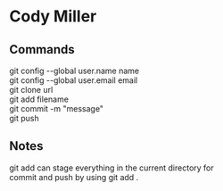 Cody Miller
===========

Commands
--------
git config --global user.name name  
git config --global user.email email  
git clone url  
git add filename  
git commit -m "message"  
git push  


Notes
-----
git add can stage everything in the current directory for  
commit and push by using git add .  